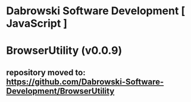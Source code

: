 # Dabrowski Software Development [ JavaScript ] 
# BrowserUtility (v0.0.9)
repository moved to:
<strong>https://github.com/Dabrowski-Software-Development/BrowserUtility</strong>
- 

